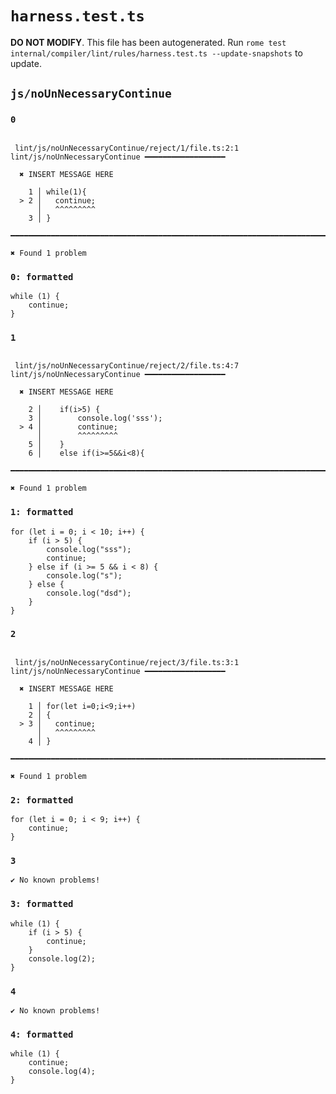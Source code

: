 # `harness.test.ts`

**DO NOT MODIFY**. This file has been autogenerated. Run `rome test internal/compiler/lint/rules/harness.test.ts --update-snapshots` to update.

## `js/noUnNecessaryContinue`

### `0`

```

 lint/js/noUnNecessaryContinue/reject/1/file.ts:2:1 lint/js/noUnNecessaryContinue ━━━━━━━━━━━━━━━━━━

  ✖ INSERT MESSAGE HERE

    1 │ while(1){
  > 2 │   continue;
      │   ^^^^^^^^^
    3 │ }

━━━━━━━━━━━━━━━━━━━━━━━━━━━━━━━━━━━━━━━━━━━━━━━━━━━━━━━━━━━━━━━━━━━━━━━━━━━━━━━━━━━━━━━━━━━━━━━━━━━━

✖ Found 1 problem

```

### `0: formatted`

```
while (1) {
	continue;
}

```

### `1`

```

 lint/js/noUnNecessaryContinue/reject/2/file.ts:4:7 lint/js/noUnNecessaryContinue ━━━━━━━━━━━━━━━━━━

  ✖ INSERT MESSAGE HERE

    2 │    if(i>5) {
    3 │        console.log('sss');
  > 4 │        continue;
      │        ^^^^^^^^^
    5 │    }
    6 │    else if(i>=5&&i<8){

━━━━━━━━━━━━━━━━━━━━━━━━━━━━━━━━━━━━━━━━━━━━━━━━━━━━━━━━━━━━━━━━━━━━━━━━━━━━━━━━━━━━━━━━━━━━━━━━━━━━

✖ Found 1 problem

```

### `1: formatted`

```
for (let i = 0; i < 10; i++) {
	if (i > 5) {
		console.log("sss");
		continue;
	} else if (i >= 5 && i < 8) {
		console.log("s");
	} else {
		console.log("dsd");
	}
}

```

### `2`

```

 lint/js/noUnNecessaryContinue/reject/3/file.ts:3:1 lint/js/noUnNecessaryContinue ━━━━━━━━━━━━━━━━━━

  ✖ INSERT MESSAGE HERE

    1 │ for(let i=0;i<9;i++)
    2 │ {
  > 3 │   continue;
      │   ^^^^^^^^^
    4 │ }

━━━━━━━━━━━━━━━━━━━━━━━━━━━━━━━━━━━━━━━━━━━━━━━━━━━━━━━━━━━━━━━━━━━━━━━━━━━━━━━━━━━━━━━━━━━━━━━━━━━━

✖ Found 1 problem

```

### `2: formatted`

```
for (let i = 0; i < 9; i++) {
	continue;
}

```

### `3`

```
✔ No known problems!

```

### `3: formatted`

```
while (1) {
	if (i > 5) {
		continue;
	}
	console.log(2);
}

```

### `4`

```
✔ No known problems!

```

### `4: formatted`

```
while (1) {
	continue;
	console.log(4);
}

```
